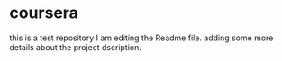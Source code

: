 # coursera
this is a test repository
I am editing the Readme file. adding some more details about the project dscription.

